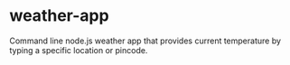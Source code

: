 # weather-app
Command line node.js weather app that provides current temperature by typing a specific location or pincode.
